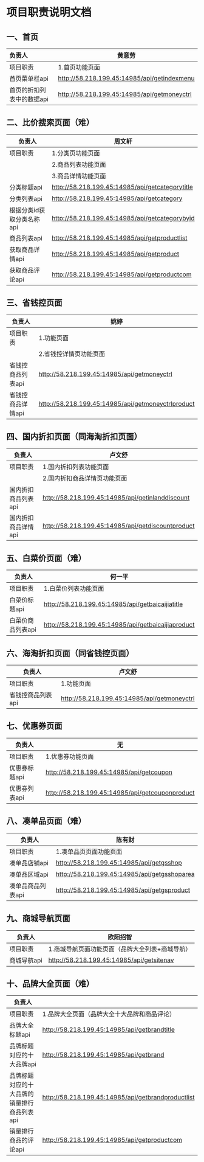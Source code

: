 # 项目职责说明文档



## 一、首页

| 负责人                    | 黄意劳                                      |
| :------------------------ | ------------------------------------------- |
| 项目职责                  | 1.首页功能页面                              |
| 首页菜单栏api             | http://58.218.199.45:14985/api/getindexmenu |
| 首页的折扣列表中的数据api | http://58.218.199.45:14985/api/getmoneyctrl |



## 二、比价搜索页面（难）

| 负责人                    | 周文轩                                          |
| ------------------------- | ----------------------------------------------- |
| 项目职责                  | 1.分类页功能页面                                |
|                           | 2.商品列表功能页面                              |
|                           | 3.商品详情功能页面                              |
| 分类标题api               | http://58.218.199.45:14985/api/getcategorytitle |
| 分类列表api               | http://58.218.199.45:14985/api/getcategory      |
| 根据分类id获取分类名称api | http://58.218.199.45:14985/api/getcategorybyid  |
| 商品列表api               | http://58.218.199.45:14985/api/getproductlist   |
| 获取商品详情api           | http://58.218.199.45:14985/api/getproduct       |
| 获取商品评论api           | http://58.218.199.45:14985/api/getproductcom    |



## 三、省钱控页面

| 负责人            | 姚婷                                               |
| ----------------- | -------------------------------------------------- |
| 项目职责          | 1.功能页面                                         |
|                   | 2.省钱控详情页功能页面                             |
| 省钱控商品列表api | http://58.218.199.45:14985/api/getmoneyctrl        |
| 省钱控商品详情api | http://58.218.199.45:14985/api/getmoneyctrlproduct |



## 四、国内折扣页面（同海淘折扣页面）

| 负责人              | 卢文舒                                            |
| ------------------- | ------------------------------------------------- |
| 项目职责            | 1.国内折扣列表功能页面                            |
|                     | 2.国内折扣商品详情页功能页面                      |
| 国内折扣商品列表api | http://58.218.199.45:14985/api/getinlanddiscount  |
| 国内折扣商品详情api | http://58.218.199.45:14985/api/getdiscountproduct |



## 五、白菜价页面（难）

| 负责人            | 何一平                                             |
| ----------------- | -------------------------------------------------- |
| 项目职责          | 1.白菜价列表功能页面                               |
| 白菜价标题api     | http://58.218.199.45:14985/api/getbaicaijiatitle   |
| 白菜价商品列表api | http://58.218.199.45:14985/api/getbaicaijiaproduct |



## 六、海淘折扣页面（同省钱控页面）

| 负责人            | 卢文舒                                      |
| ----------------- | ------------------------------------------- |
| 项目职责          | 1.功能页面                                  |
| 省钱控商品列表api | http://58.218.199.45:14985/api/getmoneyctrl |



## 七、优惠券页面

| 负责人        | 无                                              |
| ------------- | ----------------------------------------------- |
| 项目职责      | 1.优惠券功能页面                                |
| 优惠券标题api | http://58.218.199.45:14985/api/getcoupon        |
| 优惠券列表api | http://58.218.199.45:14985/api/getcouponproduct |



## 八、凑单品页面（难）

| 负责人            | 陈有财                                       |
| ----------------- | -------------------------------------------- |
| 项目职责          | 1.凑单品页页面功能页面                       |
| 凑单品店铺api     | http://58.218.199.45:14985/api/getgsshop     |
| 凑单品区域api     | http://58.218.199.45:14985/api/getgsshoparea |
| 凑单品商品列表api | http://58.218.199.45:14985/api/getgsproduct  |



## 九、商城导航页面

| 负责人      | 欧阳招智                                        |
| ----------- | ----------------------------------------------- |
| 项目职责    | 1.商城导航页面功能页面（品牌大全列表+商城导航） |
| 商城导航api | http://58.218.199.45:14985/api/getsitenav       |



## 十、品牌大全页面（难）

| 负责人                                      |                                             |
| ------------------------------------------- | -------------------------------------------------- |
| 项目职责                                    | 1.品牌大全页面（品牌大全十大品牌和商品评论）       |
| 品牌大全标题api                             | http://58.218.199.45:14985/api/getbrandtitle       |
| 品牌标题对应的十大品牌api                   | http://58.218.199.45:14985/api/getbrand            |
| 品牌标题对应的十大品牌的销量排行商品列表api | http://58.218.199.45:14985/api/getbrandproductlist |
| 销量排行商品的评论api                       | http://58.218.199.45:14985/api/getproductcom       |



